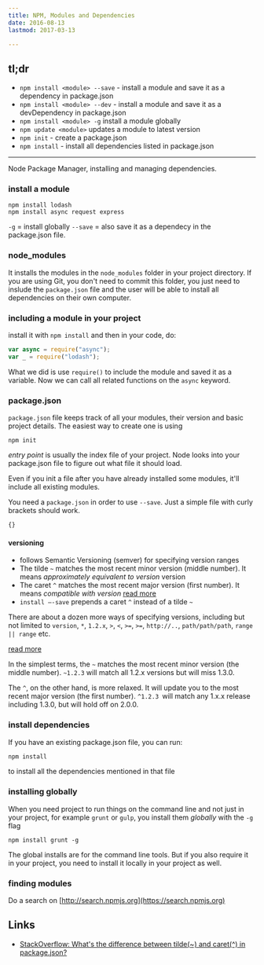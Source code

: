 ```yaml
---
title: NPM, Modules and Dependencies
date: 2016-08-13
lastmod: 2017-03-13 

---
```


tl;dr
---

- `npm install <module> --save` - install a module and save it as a dependency in package.json
- `npm install <module> --dev` - install a module and save it as a devDependency in package.json
- `npm install <module> -g` install a module globally
- `npm update <module>` updates a module to latest version
- `npm init` - create a package.json
- `npm install` - install all dependencies listed in package.json 

---

Node Package Manager, installing and managing dependencies.

### install a module

    npm install lodash
    npm install async request express

`-g` = install globally
`--save` = also save it as a dependecy in the package.json file.

### node_modules
It installs the modules in the `node_modules` folder in your project directory. If you are using Git, you don't need to commit this folder, you just need to inslude the `package.json` file and the user will be able to install all dependencies on their own computer.

### including a module in your project

install it with `npm install` and then in your code, do:

```javascript
var async = require("async");
var _ = require("lodash");
```

What we did is use `require()` to include the module and saved it as a variable. Now we can call all related functions on the `async` keyword.

### package.json
`package.json` file keeps track of all your modules, their version and basic project details. The easiest way to create one is using 

    npm init

_entry point_ is usually the index file of your project. Node looks into your package.json file to figure out what file it should load.

Even if you init a file after you have already installed some modules, it'll include all existing modules.

You need a `package.json` in order to use `--save`. Just a simple file with curly brackets should work.

```javascript
{}
```

#### versioning
- follows Semantic Versioning (semver) for specifying version ranges
- The tilde `~` matches the most recent minor version (middle number). It means _approximately equivalent to version_ version
- The caret `^` matches the most recent major version (first number). It means _compatible with version_ [read more](http://fredkschott.com/post/2014/02/npm-no-longer-defaults-to-tildes/)
- `install –-save` prepends a caret `^` instead of a tilde `~`

There are about a dozen more ways of specifying versions, including but not limited to `version`, `*`,  `1.2.x`,  `>`, `<`, `>=`, `>=`,  `http://..`, `path/path/path`, `range || range` etc.

[read more ](https://docs.npmjs.com/files/package.json#dependencies)

In the simplest terms, the `~` matches the most recent minor version (the middle number). `~1.2.3` will match all 1.2.x versions but will miss 1.3.0.

The `^`, on the other hand, is more relaxed. It will update you to the most recent major version (the first number). `^1.2.3 `will match any 1.x.x release including 1.3.0, but will hold off on 2.0.0.




### install dependencies
If you have an existing package.json file, you can run:  

```bash
npm install
```

to install all the dependencies mentioned in that file

### installing globally
When you need project to run things on the command line and not just in your project, for example `grunt` or `gulp`, you install them _globally_ with the `-g` flag

    npm install grunt -g

The global installs are for the command line tools. But if you also require it in your project, you need to install it locally in your project as well.

### finding modules
Do a search on [http://search.npmjs.org](https://search.npmjs.org)



Links
---
- [StackOverflow: What's the difference between tilde(~) and caret(^) in package.json?](https://stackoverflow.com/questions/22343224/whats-the-difference-between-tilde-and-caret-in-package-json)
